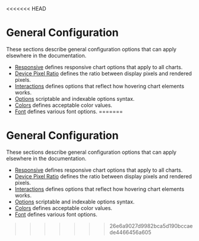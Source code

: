 <<<<<<< HEAD
# General Configuration

These sections describe general configuration options that can apply elsewhere in the documentation.

* [Responsive](./responsive.md) defines responsive chart options that apply to all charts.
* [Device Pixel Ratio](./device-pixel-ratio.md) defines the ratio between display pixels and rendered pixels.
* [Interactions](./interactions/README.md) defines options that reflect how hovering chart elements works.
* [Options](./options.md) scriptable and indexable options syntax.
* [Colors](./colors.md) defines acceptable color values.
* [Font](./fonts.md) defines various font options.
=======
# General Configuration

These sections describe general configuration options that can apply elsewhere in the documentation.

* [Responsive](./responsive.md) defines responsive chart options that apply to all charts.
* [Device Pixel Ratio](./device-pixel-ratio.md) defines the ratio between display pixels and rendered pixels.
* [Interactions](./interactions/README.md) defines options that reflect how hovering chart elements works.
* [Options](./options.md) scriptable and indexable options syntax.
* [Colors](./colors.md) defines acceptable color values.
* [Font](./fonts.md) defines various font options.
>>>>>>> 26e6a9027d9982bca5d190bccaede4466456a605
